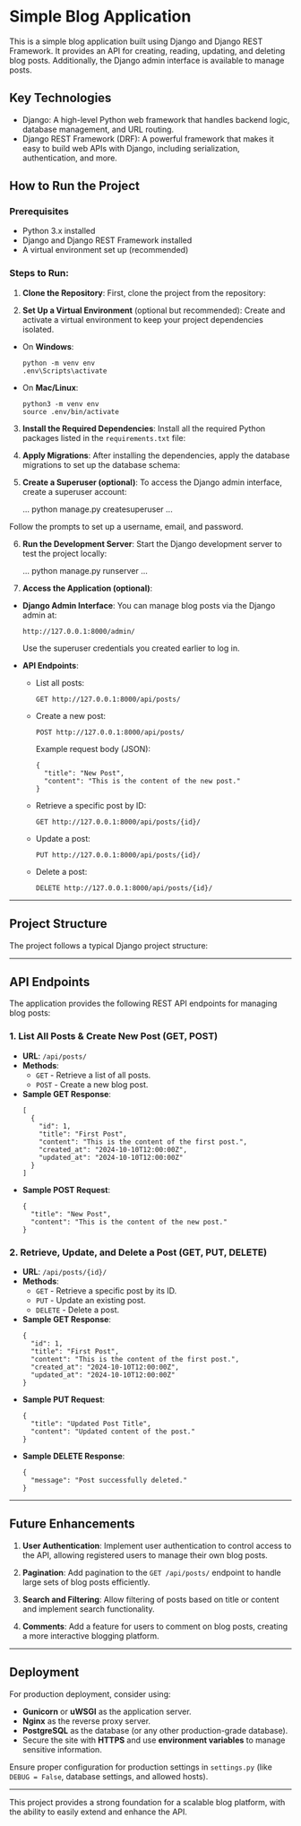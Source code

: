 # Simple Blog Application

This is a simple blog application built using Django and Django REST Framework. It provides an API for creating, reading, updating, and deleting blog posts. Additionally, the Django admin interface is available to manage posts.

## Key Technologies

- Django: A high-level Python web framework that handles backend logic, database management, and URL routing.
- Django REST Framework (DRF): A powerful framework that makes it easy to build web APIs with Django, including serialization, authentication, and more.

## How to Run the Project

### Prerequisites
- Python 3.x installed
- Django and Django REST Framework installed
- A virtual environment set up (recommended)

### Steps to Run:

1. **Clone the Repository**:
   First, clone the project from the repository:
   

2. **Set Up a Virtual Environment** (optional but recommended):
Create and activate a virtual environment to keep your project dependencies isolated.

- On **Windows**:
  ```
  python -m venv env
  .env\Scripts\activate
  ```

- On **Mac/Linux**:
  ```
  python3 -m venv env
  source .env/bin/activate
  ```

3. **Install the Required Dependencies**:
Install all the required Python packages listed in the `requirements.txt` file:


4. **Apply Migrations**:
After installing the dependencies, apply the database migrations to set up the database schema:


5. **Create a Superuser (optional)**:
To access the Django admin interface, create a superuser account:

   ...
   python manage.py createsuperuser
   ...

Follow the prompts to set up a username, email, and password.

6. **Run the Development Server**:
Start the Django development server to test the project locally:

   ...
   python manage.py runserver
   ...

7. **Access the Application (optional)**:
- **Django Admin Interface**: You can manage blog posts via the Django admin at:
  
  ```
  http://127.0.0.1:8000/admin/
  ```
  
  Use the superuser credentials you created earlier to log in.

- **API Endpoints**:
  - List all posts:  
    
    ```
    GET http://127.0.0.1:8000/api/posts/
    ```
    
  - Create a new post:  
    
    ```
    POST http://127.0.0.1:8000/api/posts/
    ```
    
    Example request body (JSON):
    ```
    {
      "title": "New Post",
      "content": "This is the content of the new post."
    }
    ```
    
  - Retrieve a specific post by ID:  
    
    ```
    GET http://127.0.0.1:8000/api/posts/{id}/
    ```
    
  - Update a post:  
    
    ```
    PUT http://127.0.0.1:8000/api/posts/{id}/
    ```
    
  - Delete a post:  
    
    ```
    DELETE http://127.0.0.1:8000/api/posts/{id}/
    ```

---

## Project Structure

The project follows a typical Django project structure:


---

## API Endpoints

The application provides the following REST API endpoints for managing blog posts:

### 1. List All Posts & Create New Post (GET, POST)
   - **URL**: `/api/posts/`
   - **Methods**:
     - `GET` - Retrieve a list of all posts.
     - `POST` - Create a new blog post.
   - **Sample GET Response**:
     ```
     [
       {
         "id": 1,
         "title": "First Post",
         "content": "This is the content of the first post.",
         "created_at": "2024-10-10T12:00:00Z",
         "updated_at": "2024-10-10T12:00:00Z"
       }
     ]
     ```
   - **Sample POST Request**:
     ```
     {
       "title": "New Post",
       "content": "This is the content of the new post."
     }
     ```

### 2. Retrieve, Update, and Delete a Post (GET, PUT, DELETE)
   - **URL**: `/api/posts/{id}/`
   - **Methods**:
     - `GET` - Retrieve a specific post by its ID.
     - `PUT` - Update an existing post.
     - `DELETE` - Delete a post.
   - **Sample GET Response**:
     ```
     {
       "id": 1,
       "title": "First Post",
       "content": "This is the content of the first post.",
       "created_at": "2024-10-10T12:00:00Z",
       "updated_at": "2024-10-10T12:00:00Z"
     }
     ```
   - **Sample PUT Request**:
     ```
     {
       "title": "Updated Post Title",
       "content": "Updated content of the post."
     }
     ```
   - **Sample DELETE Response**:
     ```
     {
       "message": "Post successfully deleted."
     }
     ```

---

## Future Enhancements

1. **User Authentication**:
   Implement user authentication to control access to the API, allowing registered users to manage their own blog posts.

2. **Pagination**:
   Add pagination to the `GET /api/posts/` endpoint to handle large sets of blog posts efficiently.

3. **Search and Filtering**:
   Allow filtering of posts based on title or content and implement search functionality.

4. **Comments**:
   Add a feature for users to comment on blog posts, creating a more interactive blogging platform.

---

## Deployment

For production deployment, consider using:
- **Gunicorn** or **uWSGI** as the application server.
- **Nginx** as the reverse proxy server.
- **PostgreSQL** as the database (or any other production-grade database).
- Secure the site with **HTTPS** and use **environment variables** to manage sensitive information.

Ensure proper configuration for production settings in `settings.py` (like `DEBUG = False`, database settings, and allowed hosts).

---

This project provides a strong foundation for a scalable blog platform, with the ability to easily extend and enhance the API.
